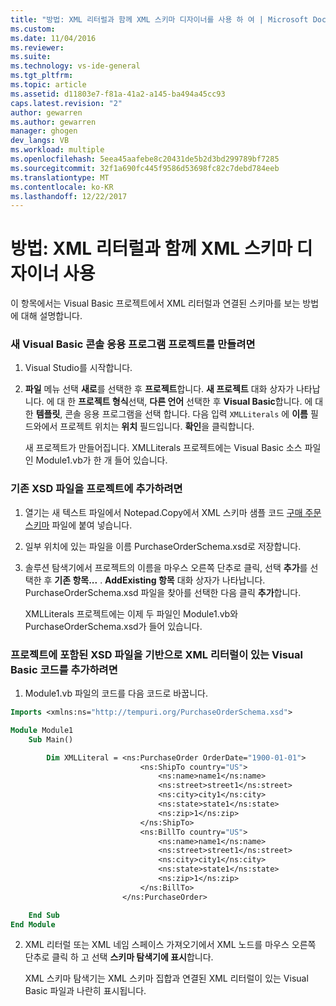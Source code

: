 ```yaml
---
title: "방법: XML 리터럴과 함께 XML 스키마 디자이너를 사용 하 여 | Microsoft Docs"
ms.custom: 
ms.date: 11/04/2016
ms.reviewer: 
ms.suite: 
ms.technology: vs-ide-general
ms.tgt_pltfrm: 
ms.topic: article
ms.assetid: d11803e7-f81a-41a2-a145-ba494a45cc93
caps.latest.revision: "2"
author: gewarren
ms.author: gewarren
manager: ghogen
dev_langs: VB
ms.workload: multiple
ms.openlocfilehash: 5eea45aafebe8c20431de5b2d3bd299789bf7285
ms.sourcegitcommit: 32f1a690fc445f9586d53698fc82c7debd784eeb
ms.translationtype: MT
ms.contentlocale: ko-KR
ms.lasthandoff: 12/22/2017
---
```

# <a name="how-to-use-the-xml-schema-designer-with-xml-literals"></a>방법: XML 리터럴과 함께 XML 스키마 디자이너 사용
이 항목에서는 Visual Basic 프로젝트에서 XML 리터럴과 연결된 스키마를 보는 방법에 대해 설명합니다.  
  
### <a name="to-create-a-new-visual-basic-console-application-project"></a>새 Visual Basic 콘솔 응용 프로그램 프로젝트를 만들려면  
  
1.  Visual Studio를 시작합니다.  
  
2.  **파일** 메뉴 선택 **새로**를 선택한 후 **프로젝트**합니다. **새 프로젝트** 대화 상자가 나타납니다. 에 대 한 **프로젝트 형식**선택, **다른 언어** 선택한 후 **Visual Basic**합니다. 에 대 한 **템플릿**, 콘솔 응용 프로그램을 선택 합니다. 다음 입력 `XMLLiterals` 에 **이름** 필드와에서 프로젝트 위치는 **위치** 필드입니다. **확인**을 클릭합니다.  
  
     새 프로젝트가 만들어집니다. XMLLiterals 프로젝트에는 Visual Basic 소스 파일인 Module1.vb가 한 개 들어 있습니다.  
  
### <a name="to-add-an-existing-xsd-file-to-the-project"></a>기존 XSD 파일을 프로젝트에 추가하려면  
  
1.  열기는 새 텍스트 파일에서 Notepad.Copy에서 XML 스키마 샘플 코드 [구매 주문 스키마](../xml-tools/sample-xsd-file-simple-schema.md) 파일에 붙여 넣습니다.  
  
2.  일부 위치에 있는 파일을 이름 PurchaseOrderSchema.xsd로 저장합니다.  
  
3.  솔루션 탐색기에서 프로젝트의 이름을 마우스 오른쪽 단추로 클릭, 선택 **추가**를 선택한 후 **기존 항목...** . **AddExisting 항목** 대화 상자가 나타납니다. PurchaseOrderSchema.xsd 파일을 찾아를 선택한 다음 클릭 **추가**합니다.  
  
     XMLLiterals 프로젝트에는 이제 두 파일인 Module1.vb와 PurchaseOrderSchema.xsd가 들어 있습니다.  
  
### <a name="to-add-visual-basic-code-with-an-xml-literal-based-on-the-xsd-file-included-in-the-project"></a>프로젝트에 포함된 XSD 파일을 기반으로 XML 리터럴이 있는 Visual Basic 코드를 추가하려면  
  
1.  Module1.vb 파일의 코드를 다음 코드로 바꿉니다.  
  
   ```vb
   Imports <xmlns:ns="http://tempuri.org/PurchaseOrderSchema.xsd">  
  
   Module Module1  
       Sub Main()  
  
           Dim XMLLiteral = <ns:PurchaseOrder OrderDate="1900-01-01">  
                                <ns:ShipTo country="US">  
                                    <ns:name>name1</ns:name>  
                                    <ns:street>street1</ns:street>  
                                    <ns:city>city1</ns:city>  
                                    <ns:state>state1</ns:state>  
                                    <ns:zip>1</ns:zip>  
                                </ns:ShipTo>  
                                <ns:BillTo country="US">  
                                    <ns:name>name1</ns:name>  
                                    <ns:street>street1</ns:street>  
                                    <ns:city>city1</ns:city>  
                                    <ns:state>state1</ns:state>  
                                    <ns:zip>1</ns:zip>  
                                </ns:BillTo>  
                            </ns:PurchaseOrder>  
  
       End Sub  
   End Module  
   ```  
  
2.  XML 리터럴 또는 XML 네임 스페이스 가져오기에서 XML 노드를 마우스 오른쪽 단추로 클릭 하 고 선택 **스키마 탐색기에 표시**합니다.  
  
     XML 스키마 탐색기는 XML 스키마 집합과 연결된 XML 리터럴이 있는 Visual Basic 파일과 나란히 표시됩니다.